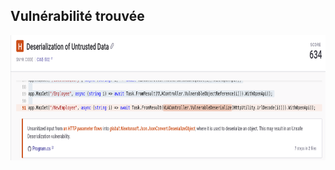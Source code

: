 ##  Vulnérabilité trouvée



<img src="./img/cwe-502.png" alt="test" widh="200px" height="200px">




